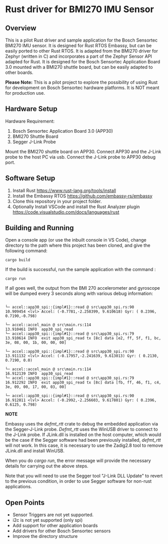 # Rust driver for BMI270 IMU Sensor

## Overview

This is a pilot Rust driver and sample application for the Bosch Sensortec BMI270 IMU sensor. It is designed for Rust RTOS Embassy, but can be easily ported to other Rust RTOS.
It is adapted from the BMI270 driver for Zephyr (written in C) and incorporates a part of the Zephyr Sensor API adapted for Rust.
It is designed for the Bosch Sensortec Application Board 3.0 mounted with a BMI270 shuttle board, but can be easily adapted to other boards.

**Please Note:** This is a pilot project to explore the possibility of using Rust for development on Bosch Sensortec hardware platforms. It is NOT meant for production use.

## Hardware Setup

Hardware Requirement: 
1. Bosch Sensortec Application Board 3.0 (APP30)
2. BMI270 Shuttle Board
3. Segger J-Link Probe

Mount the BMI270 shuttle board on APP30. Connect APP30 and the J-Link probe to the host PC via usb. Connect the J-Link probe to APP30 debug port.

## Software Setup
1. Install Rust https://www.rust-lang.org/tools/install
2. Install the Embassy RTOS https://github.com/embassy-rs/embassy
3. Clone this repository in your project folder.
4. Optionally Install VSCode and install the Rust Analyzer plugin https://code.visualstudio.com/docs/languages/rust

## Building and Running
Open a console app (or use the inbuilt console in VS Code), change directory to the path where this project has been cloned, and give the following command:

```
cargo build
```
If the build is successful, run the sample application with the command :

```
cargo run
```

If all goes well, the output from the BMI 270 accelerometer and gyroscope will be dumped every 3 seconds along with various debug information:

```

└─ accel::app30_spi::{impl#1}::read @ src\app30_spi.rs:90
10.909454 <lvl> Accel: (-0.7781,-2.258399, 9.610618) Gyr: ( 0.2396, 0.7190,-0.798)

└─ accel::accel_main @ src\main.rs:114
13.910461 INFO  app30_spi_read
└─ accel::app30_spi::{impl#1}::read @ src\app30_spi.rs:79
13.910614 INFO  exit app30_spi_read tx [8c] data [e2, ff, 5f, f1, bc, 3e, 08, 00, 1b, 00, 00, 00]

└─ accel::app30_spi::{impl#1}::read @ src\app30_spi.rs:90
13.911132 <lvl> Accel: (-0.17957,-2.241639, 9.613013) Gyr: ( 0.2130, 0.7190, 0.0)

└─ accel::accel_main @ src\main.rs:114
16.912139 INFO  app30_spi_read
└─ accel::app30_spi::{impl#1}::read @ src\app30_spi.rs:79
16.912292 INFO  exit app30_spi_read tx [8c] data [fb, ff, 46, f1, c4, 3e, 09, 00, 17, 00, 03, 00]

└─ accel::app30_spi::{impl#1}::read @ src\app30_spi.rs:90
16.912811 <lvl> Accel: (-0.2992,-2.256603, 9.617801) Gyr: ( 0.2396, 0.6125, 0.798)
```
**NOTE**

Embassy uses the *defmt_rtt* crate to debug the embedded application via the Segger-J-Link probe. *Defmt_rtt* uses the WinUSB driver to connect to the J-Link probe. If JLink.dll is installed on the host computer, which would be the case if the Segger software had been previously installed, *defmt_rtt* will not work. In this case, it is necessary to use the Zadig2.8 tool to remove JLink.dll and install WinUSB.

When you do *cargo run*, the error message will provide the necessary details for carrying out the above steps.

Note that you will need to use the Segger tool "J-Link DLL Update" to revert to the previous condition, in order to use Segger software for non-rust applications.

## Open Points

- Sensor Triggers are not yet supported. 
- i2c is not yet supported (only spi)
- Add support for other application boards
- Add drivers for other Bosch Sensortec sensors
- Improve the directory structure 
